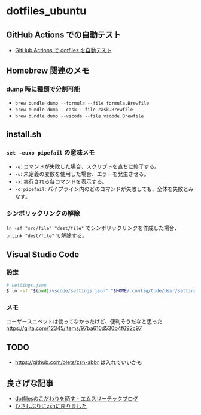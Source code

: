 # dotfiles_ubuntu

## GitHub Actions での自動テスト
* [GitHub Actions で dotfiles を自動テスト](https://qiita.com/rtakasuke/items/85133e396ba766458c20)

## Homebrew 関連のメモ
### dump 時に種類で分割可能
* `brew bundle dump --formula --file formula.Brewfile`
* `brew bundle dump --cask --file cask.Brewfile`
* `brew bundle dump --vscode --file vscode.Brewfile`

## install.sh
### `set -euxo pipefail` の意味メモ
* `-e`: コマンドが失敗した場合、スクリプトを直ちに終了する。
* `-u`: 未定義の変数を使用した場合、エラーを発生させる。
* `-x`: 実行される各コマンドを表示する。
* `-o pipefail`: パイプライン内のどのコマンドが失敗しても、全体を失敗とみなす。

### シンボリックリンクの解除
`ln -sf "src/file" "dest/file"` でシンボリックリンクを作成した場合、 `unlink "dest/file"` で解除する。

## Visual Studio Code
### 設定
```sh
# settings.json
$ ln -sf "$(pwd)/vscode/settings.json" "$HOME/.config/Code/User/settings.json"`
```

### メモ
ユーザースニペットは使ってなかったけど、便利そうだなと思った https://qiita.com/12345/items/97ba616d530b4f692c97

## TODO
* https://github.com/olets/zsh-abbr は入れていいかも

## 良さげな記事
* [dotfilesのこだわりを晒す - エムスリーテックブログ](https://www.m3tech.blog/entry/dotfiles-bonsai)
* [ひさしぶりにzshに戻りました](https://blog.nishimu.land/entry/2022/03/21/003009)
